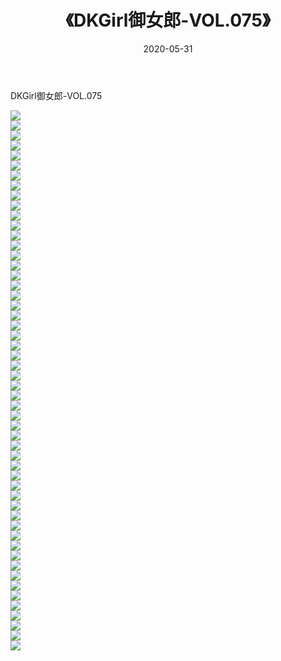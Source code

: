 ﻿---
layout: post
title:  《DKGirl御女郎-VOL.075》
date:   2020-05-31
img: http://img.660000.xyz/Sharelink/网络美图/2020/DKGirl御女郎-VOL.075/000.jpg
categories: [美女, 清纯, 唯美]
---

DKGirl御女郎-VOL.075

  ![](http://img.660000.xyz/Sharelink/网络美图/2020/DKGirl御女郎-VOL.075/001.jpg) <br> ![](http://img.660000.xyz/Sharelink/网络美图/2020/DKGirl御女郎-VOL.075/002.jpg) <br> ![](http://img.660000.xyz/Sharelink/网络美图/2020/DKGirl御女郎-VOL.075/003.jpg) <br> ![](http://img.660000.xyz/Sharelink/网络美图/2020/DKGirl御女郎-VOL.075/004.jpg) <br> ![](http://img.660000.xyz/Sharelink/网络美图/2020/DKGirl御女郎-VOL.075/005.jpg) <br> ![](http://img.660000.xyz/Sharelink/网络美图/2020/DKGirl御女郎-VOL.075/006.jpg) <br> ![](http://img.660000.xyz/Sharelink/网络美图/2020/DKGirl御女郎-VOL.075/007.jpg) <br> ![](http://img.660000.xyz/Sharelink/网络美图/2020/DKGirl御女郎-VOL.075/008.jpg) <br> ![](http://img.660000.xyz/Sharelink/网络美图/2020/DKGirl御女郎-VOL.075/009.jpg) <br> ![](http://img.660000.xyz/Sharelink/网络美图/2020/DKGirl御女郎-VOL.075/010.jpg) <br> ![](http://img.660000.xyz/Sharelink/网络美图/2020/DKGirl御女郎-VOL.075/011.jpg) <br> ![](http://img.660000.xyz/Sharelink/网络美图/2020/DKGirl御女郎-VOL.075/012.jpg) <br> ![](http://img.660000.xyz/Sharelink/网络美图/2020/DKGirl御女郎-VOL.075/013.jpg) <br> ![](http://img.660000.xyz/Sharelink/网络美图/2020/DKGirl御女郎-VOL.075/014.jpg) <br> ![](http://img.660000.xyz/Sharelink/网络美图/2020/DKGirl御女郎-VOL.075/015.jpg) <br> ![](http://img.660000.xyz/Sharelink/网络美图/2020/DKGirl御女郎-VOL.075/016.jpg) <br> ![](http://img.660000.xyz/Sharelink/网络美图/2020/DKGirl御女郎-VOL.075/017.jpg) <br> ![](http://img.660000.xyz/Sharelink/网络美图/2020/DKGirl御女郎-VOL.075/018.jpg) <br> ![](http://img.660000.xyz/Sharelink/网络美图/2020/DKGirl御女郎-VOL.075/019.jpg) <br> ![](http://img.660000.xyz/Sharelink/网络美图/2020/DKGirl御女郎-VOL.075/020.jpg) <br> ![](http://img.660000.xyz/Sharelink/网络美图/2020/DKGirl御女郎-VOL.075/021.jpg) <br> ![](http://img.660000.xyz/Sharelink/网络美图/2020/DKGirl御女郎-VOL.075/022.jpg) <br> ![](http://img.660000.xyz/Sharelink/网络美图/2020/DKGirl御女郎-VOL.075/023.jpg) <br> ![](http://img.660000.xyz/Sharelink/网络美图/2020/DKGirl御女郎-VOL.075/024.jpg) <br> ![](http://img.660000.xyz/Sharelink/网络美图/2020/DKGirl御女郎-VOL.075/025.jpg) <br> ![](http://img.660000.xyz/Sharelink/网络美图/2020/DKGirl御女郎-VOL.075/026.jpg) <br> ![](http://img.660000.xyz/Sharelink/网络美图/2020/DKGirl御女郎-VOL.075/027.jpg) <br> ![](http://img.660000.xyz/Sharelink/网络美图/2020/DKGirl御女郎-VOL.075/028.jpg) <br> ![](http://img.660000.xyz/Sharelink/网络美图/2020/DKGirl御女郎-VOL.075/029.jpg) <br> ![](http://img.660000.xyz/Sharelink/网络美图/2020/DKGirl御女郎-VOL.075/030.jpg) <br> ![](http://img.660000.xyz/Sharelink/网络美图/2020/DKGirl御女郎-VOL.075/031.jpg) <br> ![](http://img.660000.xyz/Sharelink/网络美图/2020/DKGirl御女郎-VOL.075/032.jpg) <br> ![](http://img.660000.xyz/Sharelink/网络美图/2020/DKGirl御女郎-VOL.075/033.jpg) <br> ![](http://img.660000.xyz/Sharelink/网络美图/2020/DKGirl御女郎-VOL.075/034.jpg) <br> ![](http://img.660000.xyz/Sharelink/网络美图/2020/DKGirl御女郎-VOL.075/035.jpg) <br> ![](http://img.660000.xyz/Sharelink/网络美图/2020/DKGirl御女郎-VOL.075/036.jpg) <br> ![](http://img.660000.xyz/Sharelink/网络美图/2020/DKGirl御女郎-VOL.075/037.jpg) <br> ![](http://img.660000.xyz/Sharelink/网络美图/2020/DKGirl御女郎-VOL.075/038.jpg) <br> ![](http://img.660000.xyz/Sharelink/网络美图/2020/DKGirl御女郎-VOL.075/039.jpg) <br> ![](http://img.660000.xyz/Sharelink/网络美图/2020/DKGirl御女郎-VOL.075/040.jpg) <br> ![](http://img.660000.xyz/Sharelink/网络美图/2020/DKGirl御女郎-VOL.075/041.jpg) <br> ![](http://img.660000.xyz/Sharelink/网络美图/2020/DKGirl御女郎-VOL.075/042.jpg) <br> ![](http://img.660000.xyz/Sharelink/网络美图/2020/DKGirl御女郎-VOL.075/043.jpg) <br> ![](http://img.660000.xyz/Sharelink/网络美图/2020/DKGirl御女郎-VOL.075/044.jpg) <br> ![](http://img.660000.xyz/Sharelink/网络美图/2020/DKGirl御女郎-VOL.075/045.jpg) <br> ![](http://img.660000.xyz/Sharelink/网络美图/2020/DKGirl御女郎-VOL.075/046.jpg) <br> ![](http://img.660000.xyz/Sharelink/网络美图/2020/DKGirl御女郎-VOL.075/047.jpg) <br> ![](http://img.660000.xyz/Sharelink/网络美图/2020/DKGirl御女郎-VOL.075/048.jpg) <br> ![](http://img.660000.xyz/Sharelink/网络美图/2020/DKGirl御女郎-VOL.075/049.jpg) <br> ![](http://img.660000.xyz/Sharelink/网络美图/2020/DKGirl御女郎-VOL.075/050.jpg) <br> ![](http://img.660000.xyz/Sharelink/网络美图/2020/DKGirl御女郎-VOL.075/051.jpg) <br> ![](http://img.660000.xyz/Sharelink/网络美图/2020/DKGirl御女郎-VOL.075/052.jpg) <br> ![](http://img.660000.xyz/Sharelink/网络美图/2020/DKGirl御女郎-VOL.075/053.jpg) <br> ![](http://img.660000.xyz/Sharelink/网络美图/2020/DKGirl御女郎-VOL.075/054.jpg) <br>